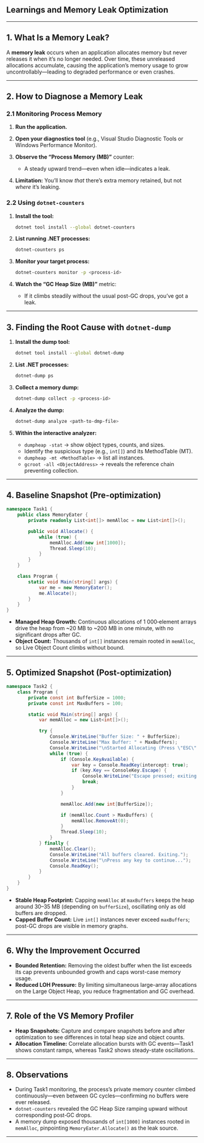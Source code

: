## Learnings and Memory Leak Optimization

---

## 1. What Is a Memory Leak?

A **memory leak** occurs when an application allocates memory but never releases it when it’s no longer needed. Over time, these unreleased allocations accumulate, causing the application’s memory usage to grow uncontrollably—leading to degraded performance or even crashes.

---

## 2. How to Diagnose a Memory Leak

### 2.1 Monitoring Process Memory

1. **Run the application.**
2. **Open your diagnostics tool** (e.g., Visual Studio Diagnostic Tools or Windows Performance Monitor).
3. **Observe the “Process Memory (MB)”** counter:

   * A steady upward trend—even when idle—indicates a leak.
4. **Limitation:** You’ll know *that* there’s extra memory retained, but not *where* it’s leaking.

### 2.2 Using `dotnet-counters`

1. **Install the tool:**

   ```bash
   dotnet tool install --global dotnet-counters
   ```
2. **List running .NET processes:**

   ```bash
   dotnet-counters ps
   ```
3. **Monitor your target process:**

   ```bash
   dotnet-counters monitor -p <process-id>
   ```
4. **Watch the “GC Heap Size (MB)”** metric:

   * If it climbs steadily without the usual post-GC drops, you’ve got a leak.

---

## 3. Finding the Root Cause with `dotnet-dump`

1. **Install the dump tool:**

   ```bash
   dotnet tool install --global dotnet-dump
   ```
2. **List .NET processes:**

   ```bash
   dotnet-dump ps
   ```
3. **Collect a memory dump:**

   ```bash
   dotnet-dump collect -p <process-id>
   ```
4. **Analyze the dump:**

   ```bash
   dotnet-dump analyze <path-to-dmp-file>
   ```
5. **Within the interactive analyzer:**

   * `dumpheap -stat` → show object types, counts, and sizes.
   * Identify the suspicious type (e.g., `int[]`) and its MethodTable (MT).
   * `dumpheap -mt <MethodTable>` → list all instances.
   * `gcroot -all <ObjectAddress>` → reveals the reference chain preventing collection.

---

## 4. Baseline Snapshot (Pre-optimization)

```csharp
namespace Task1 {
    public class MemoryEater {
        private readonly List<int[]> memAlloc = new List<int[]>();

        public void Allocate() {
            while (true) {
                memAlloc.Add(new int[1000]);
                Thread.Sleep(10);
            }
        }
    }

    class Program {
        static void Main(string[] args) {
            var me = new MemoryEater();
            me.Allocate();
        }
    }
}
```

* **Managed Heap Growth:**
  Continuous allocations of 1 000‐element arrays drive the heap from \~20 MB to \~200 MB in one minute, with no significant drops after GC.
* **Object Count:**
  Thousands of `int[]` instances remain rooted in `memAlloc`, so Live Object Count climbs without bound.

---

## 5. Optimized Snapshot (Post-optimization)

```csharp
namespace Task2 {
    class Program {
        private const int BufferSize = 1000;
        private const int MaxBuffers = 100;

        static void Main(string[] args) {
            var memAlloc = new List<int[]>();

            try {
                Console.WriteLine("Buffer Size: " + BufferSize);
                Console.WriteLine("Max Buffer: " + MaxBuffers);
                Console.WriteLine("\nStarted Allocating (Press \"ESC\" to exit..)");
                while (true) {
                    if (Console.KeyAvailable) {
                        var key = Console.ReadKey(intercept: true);
                        if (key.Key == ConsoleKey.Escape) {
                            Console.WriteLine("Escape pressed; exiting loop...");
                            break;
                        }
                    }

                    memAlloc.Add(new int[BufferSize]);

                    if (memAlloc.Count > MaxBuffers) {
                        memAlloc.RemoveAt(0);
                    }
                    Thread.Sleep(10);
                }
            } finally {
                memAlloc.Clear();
                Console.WriteLine("All buffers cleared. Exiting.");
                Console.WriteLine("\nPress any key to continue...");
                Console.ReadKey();
            }
        }
    }
}
```

* **Stable Heap Footprint:**
  Capping `memAlloc` at `maxBuffers` keeps the heap around 30–35 MB (depending on `bufferSize`), oscillating only as old buffers are dropped.
* **Capped Buffer Count:**
  Live `int[]` instances never exceed `maxBuffers`; post-GC drops are visible in memory graphs.

---

## 6. Why the Improvement Occurred

* **Bounded Retention:**
  Removing the oldest buffer when the list exceeds its cap prevents unbounded growth and caps worst-case memory usage.
* **Reduced LOH Pressure:**
  By limiting simultaneous large-array allocations on the Large Object Heap, you reduce fragmentation and GC overhead.

---

## 7. Role of the VS Memory Profiler

* **Heap Snapshots:**
  Capture and compare snapshots before and after optimization to see differences in total heap size and object counts.
* **Allocation Timeline:**
  Correlate allocation bursts with GC events—Task1 shows constant ramps, whereas Task2 shows steady-state oscillations.

---

## 8. Observations

* During Task1 monitoring, the process’s private memory counter climbed continuously—even between GC cycles—confirming no buffers were ever released.
* `dotnet-counters` revealed the GC Heap Size ramping upward without corresponding post‐GC drops.
* A memory dump exposed thousands of `int[1000]` instances rooted in `memAlloc`, pinpointing `MemoryEater.Allocate()` as the leak source.

---
